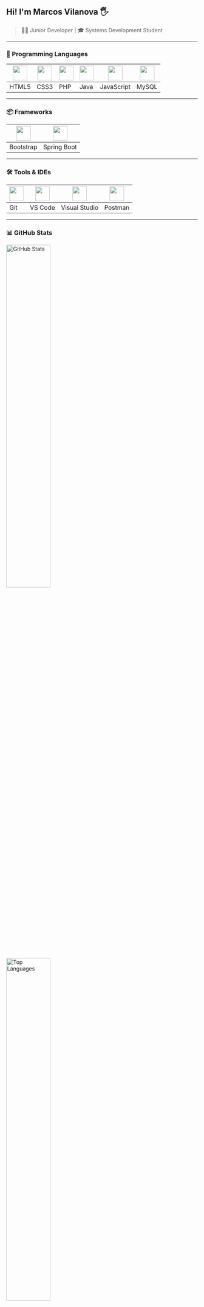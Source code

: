 ## Hi! I'm Marcos Vilanova 🖐️  
> 👨‍💻 Junior Developer | 🎓 Systems Development Student  

---

### 🚀 Programming Languages

| <img src="https://cdn.jsdelivr.net/gh/devicons/devicon@latest/icons/html5/html5-original.svg" width="38"> | <img src="https://cdn.jsdelivr.net/gh/devicons/devicon@latest/icons/css3/css3-original.svg" width="38"> | <img src="https://cdn.jsdelivr.net/gh/devicons/devicon@latest/icons/php/php-original.svg" width="38"> | <img src="https://cdn.jsdelivr.net/gh/devicons/devicon@latest/icons/java/java-original-wordmark.svg" width="38"> | <img src="https://cdn.jsdelivr.net/gh/devicons/devicon@latest/icons/javascript/javascript-original.svg" width="38"> | <img src="https://cdn.jsdelivr.net/gh/devicons/devicon@latest/icons/mysql/mysql-original-wordmark.svg" width="38"> |
|---|---|---|---|---|---|
| HTML5 | CSS3 | PHP | Java | JavaScript | MySQL |

---

### 📦 Frameworks

| <img src="https://cdn.jsdelivr.net/gh/devicons/devicon@latest/icons/bootstrap/bootstrap-original.svg" width="38"> | <img src="https://cdn.jsdelivr.net/gh/devicons/devicon@latest/icons/spring/spring-original.svg" width="38"> |
|---|---|
| Bootstrap | Spring Boot |

---

### 🛠️ Tools & IDEs

| <img src="https://cdn.jsdelivr.net/gh/devicons/devicon@latest/icons/git/git-original.svg" width="38"> | <img src="https://cdn.jsdelivr.net/gh/devicons/devicon@latest/icons/vscode/vscode-original.svg" width="38"> | <img src="https://cdn.jsdelivr.net/gh/devicons/devicon@latest/icons/visualstudio/visualstudio-original.svg" width="38"> | <img src="https://www.vectorlogo.zone/logos/getpostman/getpostman-icon.svg" width="38"> |
|---|---|---|---|
| Git | VS Code | Visual Studio | Postman |

---

### 📊 GitHub Stats

<div align="start">
  <img src="https://github-readme-stats.vercel.app/api?username=MarcosVilanova&show_icons=true&theme=tokyonight&hide_rank=true&show=prs,issues,contribs" width="48%" alt="GitHub Stats"/> <br>
  <img src="https://github-readme-stats.vercel.app/api/top-langs/?username=MarcosVilanova&langs_count=8&theme=tokyonight&layout=compact" width="48%" alt="Top Languages"/>
</div>

---


### 🌐 Let's Connect!

<div align="left">
  <a href="https://www.linkedin.com/in/marcosvilanova/" target="_blank">
    <img src="https://raw.githubusercontent.com/rahuldkjain/github-profile-readme-generator/master/src/images/icons/Social/linked-in-alt.svg" width="38" alt="LinkedIn"/>
  </a>&nbsp;
  <a href="https://www.instagram.com/_marcosvilanova/" target="_blank">
    <img src="https://raw.githubusercontent.com/rahuldkjain/github-profile-readme-generator/master/src/images/icons/Social/instagram.svg" width="38" alt="Instagram"/>
  </a>
</div>
